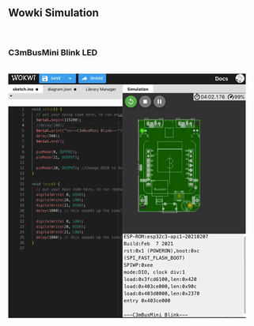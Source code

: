 ## Wowki Simulation
<br>

### C3mBusMini Blink LED 
<br>
<img src="Wokwi.C3mBus.Blink.gif" width=""50%">
